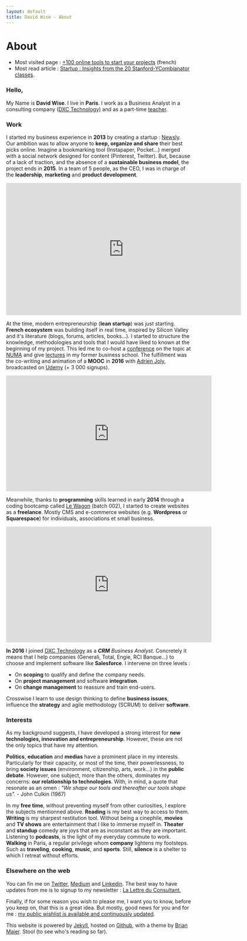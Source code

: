 ```yaml
---
layout: default
title: David Wise - About
---
```


<div class="post">
  <h1 class="pageTitle"> About</h1>

<ul>
  <li>Most visited page : <a href="/Outils">+100 online tools to start your projects</a> (french)</li>
  <li>Most read article : <a href="http://www.davidwise.fr/insights-how-to-start-a-startup-yc-stanford-season-1/">Startup : Insights from the 20 Stanford-YCombianator classes</a>.</li>
</ul>

  <h3>Hello, </h3>
  <p> My Name is <b>David Wise</b>. I live in <b>Paris</b>. I work as a  Business Analyst in a consulting company (<a href="https://www.dxc.technology/">DXC Technology)</a> and as a part-time <a href="/cours">teacher</a>.</p> 

   <h3>Work</h3>
  <p> I started my business experience in <b>2013</b> by creating a startup : <a href="https://fr.petitsfrenchies.com/newsly-application-web-favoris-interview/">Newsly</a>. Our ambition was to allow anyone to <b>keep, organize and share</b> their best picks online. Imagine a bookmarking tool (Instapaper, Pocket...) merged with a social network designed for content (Pinterest, Twitter). But, because of a lack of traction, and the absence of a <b>sustainable business model</b>, the project ends in <b>2015</b>. In a team of 5 people, as the CEO, I was in charge of the <b>leadership</b>, <b>marketing</b> and <b>product development</b>.</p> 

  <p><iframe src="https://player.vimeo.com/video/89918281" width="640" height="360" frameborder="0" webkitallowfullscreen mozallowfullscreen allowfullscreen></iframe></p>

  <p> At the time, modern entrepreneurship (<b>lean startup</b>) was just starting. <b>French ecosystem</b> was building itself in real time, inspired by Silicon Valley and it's literature (blogs, forums, articles, books...). I started to structure the knowledge, methodologies and tools that I would have liked to known at the beginning of my project. This led me to co-host a <a href="http://startuptour.mystrikingly.com/">conference</a> on the topic at <a href="https://www.numa.co/fr">NUMA</a> and give <a href="/startup">lectures</a> in my former business school. The fulfillment was the co-writing and animation of a <b>MOOC</b> in <b>2016</b> with <a href="https://adrienjoly.com/">Adrien Joly</a>, broadcasted on <a href="https://www.udemy.com/startuptour/?couponCode=DAVIDWISE.FR">Udemy</a> (+ 3 000 signups).</p>

  <p><iframe width="560" height="315" src="https://www.youtube.com/embed/WAj70jDQZF8" frameborder="0" allow="autoplay; encrypted-media" allowfullscreen></iframe></p>

  <p> Meanwhile, thanks to <b>programming</b> skills learned in early <b>2014</b> through a coding bootcamp called <a href="https://www.lewagon.com/"> Le Wagon</a> (batch 002), I started to create websites as a <b>freelance</b>. Mostly CMS and e-commerce websites (e.g. <b>Wordpress</b> or <b>Squarespace</b>) for individuals, associations et small business.</p> 

  <p><iframe width="560" height="315" src="https://www.youtube.com/embed/Du0eKxOrLsQ" frameborder="0" allow="accelerometer; autoplay; encrypted-media; gyroscope; picture-in-picture" allowfullscreen></iframe> <p/> 

  <p> <b>In 2016</b> I joined <a href="https://www.dxc.technology/">DXC Technology</a> as a <i><b>CRM</b> Business Analyst</i>. Concretely it means that I help companies (Generali, Total, Engie, RCI Banque...) to choose and implement software like <b>Salesforce</b>. I intervene on three levels : 
  <ul>
  <li>On <b>scoping </b> to qualify and define the company needs.</li>
  <li>On <b> project management </b> and software <b>integration</b>.</li>
  <li>On <b>change management</b> to reassure and train end-users.</li>
  </ul>

  <p>Crosswise I learn to use design thinking to define <b> business issues</b>, influence the <b>strategy</b> and agile methodology (SCRUM) to deliver <b>software</b>.</p>

  <h3>Interests</h3>

  <p>As my background suggests, I have developed a strong interest for <b> new technologies, innovation and entrepreneurship</b>. However, these are not the only topics that have my attention. </p> 

  <p><b>Politics</b>, <b>education</b> and <b>medias</b> have a prominent place in my interests. Particularly for their capacity, or most of the time, their powerlessness, to bring <b>society issues</b> (environment, citizenship, arts, work...) in the <b>public debate</b>. However, one subject, more than the others, dominates my concerns: <b>our relationship to technologies</b>. With, in mind, a quote that resonate as an omen : <i>"We shape our tools and thereafter our tools shape us".</i> - John Culkin (1967)</p>

  <p> In my <b>free time</b>, without preventing myself from other curiosities, I explore the subjects mentionned above. <b>Reading</b> is my best way to access to them. <b>Writing </b> is my sharpest restitution tool. Without being a cinephile, <b>movies</b> and <b>TV shows</b> are entertainment that I like to immerse myself in. <b> Theater</b> and <b> standup</b> comedy are joys that are as inconstant as they are important. Listening to <b>podcasts</b>, is the light of my everyday commute to work. <b>Walking</b> in Paris, a regular privilege whom <b>company</b> lightens my footsteps. Such as <b>traveling</b>, <b>cooking</b>, <b>music</b>, and <b>sports</b>. Still, <b>silence</b> is a shelter to which I retreat without efforts.</p>
 
  <h3> Elsewhere on the web</h3>
  
 <p>You can fin me on <a href="https://twitter.com/dawise_">Twitter</a>, <a href="https://medium.com/@dawise_">Medium</a> and <a href="https://www.linkedin.com/in/davidwisefr/">Linkedin</a>. The best way to have updates from me is to signup to my newsletter : <a href="/lettre">La Lettre du Consultant.</a> </p> 

<p>Finally, if for some reason you wish to please me, I want you to know, before you keep on, that this is a great idea. But mostly, good news for you and for me : <a href="https://kit.co/dawise/la-liste-des-mes-envies"> my public wishlist is available and continuously updated</a>.</p>

<p> This website is powered by <a href="https://jekyllrb.com/">Jekyll</a>, hosted on <a href="https://github.com/">Github</a>, with a theme by <a href="http://brianmaierjr.com">Brian Maier</a>. Stool (to see who's reading so far).</p>